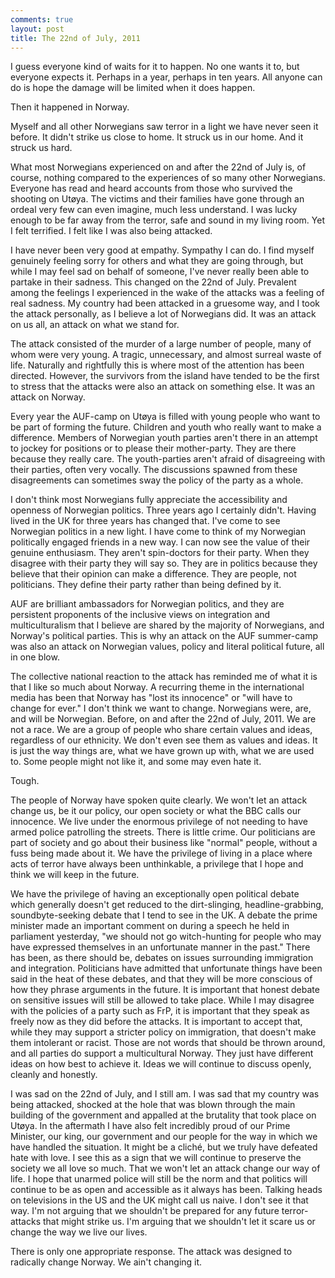 ```yaml
---
comments: true
layout: post
title: The 22nd of July, 2011
---
```

I guess everyone kind of waits for it to happen. No one wants it to, but everyone expects it. Perhaps in a year, perhaps in ten years. All anyone can do is hope the damage will be limited when it does happen.

Then it happened in Norway.

Myself and all other Norwegians saw terror in a light we have never seen it before. It didn't strike us close to home. It struck us in our home. And it struck us hard.

What most Norwegians experienced on and after the 22nd of July is, of course, nothing compared to the experiences of so many other Norwegians. Everyone has read and heard accounts from those who survived the shooting on Ut&oslash;ya. The victims and their families have gone through an ordeal very few can even imagine, much less understand. I was lucky enough to be far away from the terror, safe and sound in my living room. Yet I felt terrified. I felt like I was also being attacked.

I have never been very good at empathy. Sympathy I can do. I find myself genuinely feeling sorry for others and what they are going through, but while I may feel sad on behalf of someone, I've never really been able to partake in their sadness. This changed on the 22nd of July. Prevalent among the feelings I experienced in the wake of the attacks was a feeling of real sadness. My country had been attacked in a gruesome way, and I took the attack personally, as I believe a lot of Norwegians did. It was an attack on us all, an attack on what we stand for.

The attack consisted of the murder of a large number of people, many of whom were very young. A tragic, unnecessary, and almost surreal waste of life. Naturally and rightfully this is where most of the attention has been directed. However, the survivors from the island have tended to be the first to stress that the attacks were also an attack on something else. It was an attack on Norway.

Every year the AUF-camp on Ut&oslash;ya is filled with young people who want to be part of forming the future. Children and youth who really want to make a difference. Members of Norwegian youth parties aren't there in an attempt to jockey for positions or to please their mother-party. They are there because they really care. The youth-parties aren't afraid of disagreeing with their parties, often very vocally. The discussions spawned from these disagreements can sometimes sway the policy of the party as a whole.

I don't think most Norwegians fully appreciate the accessibility and openness of Norwegian politics. Three years ago I certainly didn't. Having lived in the UK for three years has changed that. I've come to see Norwegian politics in a new light. I have come to think of my Norwegian politically engaged friends in a new way. I can now see the value of their genuine enthusiasm. They aren't spin-doctors for their party. When they disagree with their party they will say so. They are in politics because they believe that their opinion can make a difference. They are people, not politicians. They define their party rather than being defined by it.

AUF are brilliant ambassadors for Norwegian politics, and they are persistent proponents of the inclusive views on integration and multiculturalism that I believe are shared by the majority of Norwegians, and Norway's political parties. This is why an attack on the AUF summer-camp was also an attack on Norwegian values, policy and literal political future, all in one blow.

The collective national reaction to the attack has reminded me of what it is that I like so much about Norway. A recurring theme in the international media has been that Norway has "lost its innocence" or "will have to change for ever." I don't think we want to change. Norwegians were, are, and will be Norwegian. Before, on and after the 22nd of July, 2011. We are not a race. We are a group of people who share certain values and ideas, regardless of our ethnicity. We don't even see them as values and ideas. It is just the way things are, what we have grown up with, what we are used to. Some people might not like it, and some may even hate it.

Tough.

The people of Norway have spoken quite clearly. We won't let an attack change us, be it our policy, our open society or what the BBC calls our innocence. We live under the enormous privilege of not needing to have armed police patrolling the streets. There is little crime. Our politicians are part of society and go about their business like "normal" people, without a fuss being made about it. We have the privilege of living in a place where acts of terror have always been unthinkable, a privilege that I hope and think we will keep in the future.

We have the privilege of having an exceptionally open political debate which generally doesn't get reduced to the dirt-slinging, headline-grabbing, soundbyte-seeking debate that I tend to see in the UK. A debate the prime minister made an important comment on during a speech he held in parliament yesterday, "we should not go witch-hunting for people who may have expressed themselves in an unfortunate manner in the past." There has been, as there should be, debates on issues surrounding immigration and integration. Politicians have admitted that unfortunate things have been said in the heat of these debates, and that they will be more conscious of how they phrase arguments in the future. It is important that honest debate on sensitive issues will still be allowed to take place. While I may disagree with the policies of a party such as FrP, it is important that they speak as freely now as they did before the attacks. It is important to accept that, while they may support a stricter policy on immigration, that doesn't make them intolerant or racist. Those are not words that should be thrown around, and all parties do support a multicultural Norway. They just have different ideas on how best to achieve it. Ideas we will continue to discuss openly, cleanly and honestly.

I was sad on the 22nd of July, and I still am. I was sad that my country was being attacked, shocked at the hole that was blown through the main building of the government and appalled at the brutality that took place on Ut&oslash;ya. In the aftermath I have also felt incredibly proud of our Prime Minister, our king, our government and our people for the way in which we have handled the situation. It might be a clich&eacute;, but we truly have defeated hate with love. I see this as a sign that we will continue to preserve the society we all love so much. That we won't let an attack change our way of life. I hope that unarmed police will still be the norm and that politics will continue to be as open and accessible as it always has been. Talking heads on televisions in the US and the UK might call us naive. I don't see it that way. I'm not arguing that we shouldn't be prepared for any future terror-attacks that might strike us. I'm arguing that we shouldn't let it scare us or change the way we live our lives.

There is only one appropriate response. The attack was designed to radically change Norway. We ain't changing it.